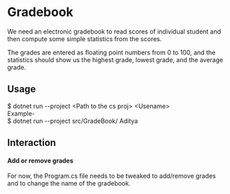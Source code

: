 # Gradebook

We need an electronic gradebook to read scores of individual student and then compute some simple statistics from the scores. 

The grades are entered as floating point numbers from 0 to 100, and the statistics should show us the highest grade, lowest grade, and the average grade. 

## Usage
$ dotnet run --project \<Path to the cs proj\> \<Usename\>\
Example\-\
$ dotnet run --project src/GradeBook/ Aditya

## Interaction
#### Add or remove grades
For now, the Program.cs file needs to be tweaked to add/remove grades and to change the name of the gradebook.